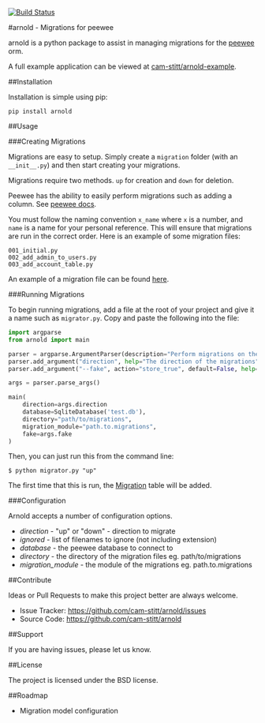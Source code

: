 [![Build Status](https://travis-ci.org/cam-stitt/arnold.png)](https://travis-ci.org/cam-stitt/arnold)

#arnold - Migrations for peewee

arnold is a python package to assist in managing migrations for the [peewee](https://github.com/coleifer/peewee) orm.

A full example application can be viewed at [cam-stitt/arnold-example](https://github.com/cam-stitt/arnold-example).

##Installation

Installation is simple using pip:

`pip install arnold`

##Usage

###Creating Migrations

Migrations are easy to setup. Simply create a `migration` folder
(with an `__init__.py`) and then start creating your migrations.

Migrations require two methods. `up` for creation and `down` for deletion.

Peewee has the ability to easily perform migrations such as adding a column. See [peewee docs](http://peewee.readthedocs.org/en/latest/peewee/playhouse.html#basic-schema-migrations).

You must follow the naming convention `x_name` where `x` is a number, and `name` is a name for your personal reference. This will ensure that migrations are run in the correct order. Here is an example of some migration files:

```
001_initial.py
002_add_admin_to_users.py
003_add_account_table.py
```

An example of a migration file can be found [here](https://github.com/cam-stitt/arnold/blob/master/tests/migrations/001_initial.py).

###Running Migrations

To begin running migrations, add a file at the root of your project and give it a name such as `migrator.py`. Copy and paste the following into the file:

```python
import argparse
from arnold import main

parser = argparse.ArgumentParser(description="Perform migrations on the database")
parser.add_argument("direction", help="The direction of the migrations")
parser.add_argument("--fake", action="store_true", default=False, help="Do you want to fake the migrations (not actually run them, but update the migration table)?")

args = parser.parse_args()

main(
    direction=args.direction
    database=SqliteDatabase('test.db'),
    directory="path/to/migrations",
    migration_module="path.to.migrations",
    fake=args.fake
)
```

Then, you can just run this from the command line:

```$ python migrator.py "up"```

The first time that this is run, the [Migration](https://github.com/cam-stitt/arnold/blob/master/arnold/models.py) table will be added.

###Configuration

Arnold accepts a number of configuration options.

* *direction* - "up" or "down" - direction to migrate
* *ignored* - list of filenames to ignore (not including extension)
* *database* - the peewee database to connect to
* *directory* - the directory of the migration files eg. path/to/migrations
* *migration_module* - the module of the migrations eg. path.to.migrations

##Contribute

Ideas or Pull Requests to make this project better are always welcome.

- Issue Tracker: https://github.com/cam-stitt/arnold/issues
- Source Code: https://github.com/cam-stitt/arnold

##Support

If you are having issues, please let us know.

##License

The project is licensed under the BSD license.

##Roadmap

* Migration model configuration
